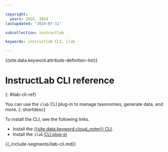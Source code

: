```yaml
---

copyright:
  years: 2024, 2024
lastupdated: "2024-07-11"

subcollection: instructlab

keywords: instructlab CLI, ilab

---
```


{{site.data.keyword.attribute-definition-list}}



# InstructLab CLI reference
{: #ilab-cli-ref}

You can use the `ilab` CLI plug-in to manage taxonomies, generate data, and more.
{: shortdesc}

To install the CLI, see the following links.

* Install the [{{site.data.keyword.cloud_notm}} CLI](/docs/cli?topic=cli-getting-started).
* Install the `ilab` [CLI plug-in](/docs/instructlab?topic=instructlab-getting-started#instructlab_cli_install)




{{_include-segments/ilab-cli.md}}


